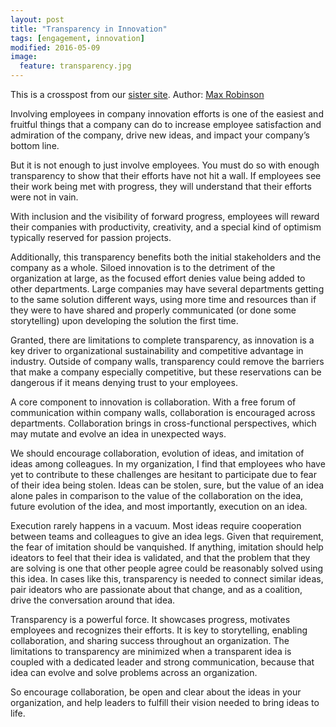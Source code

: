 ```yaml
---
layout: post
title: "Transparency in Innovation"
tags: [engagement, innovation]
modified: 2016-05-09
image:
  feature: transparency.jpg
---
```


This is a crosspost from our [sister site](http://www.helloignite.com).
Author: [Max Robinson](https://www.linkedin.com/in/maxwrobinson)

Involving employees in company innovation efforts is one of the easiest and fruitful things that a company can do to increase employee satisfaction and admiration of the company, drive new ideas, and impact your company’s bottom line.

But it is not enough to just involve employees. You must do so with enough transparency to show that their efforts have not hit a wall. If employees see their work being met with progress, they will understand that their efforts were not in vain.

With inclusion and the visibility of forward progress, employees will reward their companies with productivity, creativity, and a special kind of optimism typically reserved for passion projects.

Additionally, this transparency benefits both the initial stakeholders and the company as a whole. Siloed innovation is to the detriment of the organization at large, as the focused effort denies value being added to other departments. Large companies may have several departments getting to the same solution different ways, using more time and resources than if they were to have shared and properly communicated (or done some storytelling) upon developing the solution the first time.

Granted, there are limitations to complete transparency, as innovation is a key driver to organizational sustainability and competitive advantage in industry. Outside of company walls, transparency could remove the barriers that make a company especially competitive, but these reservations can be dangerous if it means denying trust to your employees.

A core component to innovation is collaboration. With a free forum of communication within company walls, collaboration is encouraged across departments. Collaboration brings in cross-functional perspectives, which may mutate and evolve an idea in unexpected ways.

We should encourage collaboration, evolution of ideas, and imitation of ideas among colleagues. In my organization, I find that employees who have yet to contribute to these challenges are hesitant to participate due to fear of their idea being stolen. Ideas can be stolen, sure, but the value of an idea alone pales in comparison to the value of the collaboration on the idea, future evolution of the idea, and most importantly, execution on an idea.

Execution rarely happens in a vacuum. Most ideas require cooperation between teams and colleagues to give an idea legs. Given that requirement, the fear of imitation should be vanquished. If anything, imitation should help ideators to feel that their idea is validated, and that the problem that they are solving is one that other people agree could be reasonably solved using this idea. In cases like this, transparency is needed to connect similar ideas, pair ideators who are passionate about that change, and as a coalition, drive the conversation around that idea.

Transparency is a powerful force. It showcases progress, motivates employees and recognizes their efforts. It is key to storytelling, enabling collaboration, and sharing success throughout an organization. The limitations to transparency are minimized when a transparent idea is coupled with a dedicated leader and strong communication, because that idea can evolve and solve problems across an organization.

So encourage collaboration, be open and clear about the ideas in your organization, and help leaders to fulfill their vision needed to bring ideas to life.
